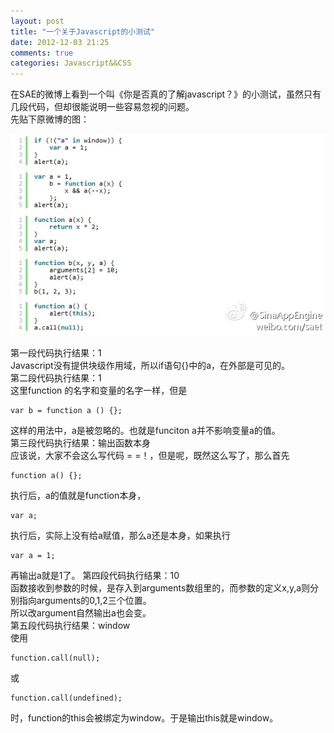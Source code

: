 ```yaml
---
layout: post
title: "一个关于Javascript的小测试"
date: 2012-12-03 21:25
comments: true
categories: Javascript&&CSS
---
```


在SAE的微博上看到一个叫《你是否真的了解javascript？》的小测试，虽然只有几段代码，但却很能说明一些容易忽视的问题。  
先贴下原微博的图：  

![Alt text](/upload/weibocode.jpg)

第一段代码执行结果：1  
Javascript没有提供块级作用域，所以if语句{}中的a，在外部是可见的。  
第二段代码执行结果：1  
这里function 的名字和变量的名字一样，但是  

	var b = function a () {};

这样的用法中，a是被忽略的。也就是funciton a并不影响变量a的值。  
第三段代码执行结果：输出函数本身  
应该说，大家不会这么写代码 = =！，但是呢，既然这么写了，那么首先

	function a() {};

执行后，a的值就是function本身，

	var a;

执行后，实际上没有给a赋值，那么a还是本身，如果执行

	var a = 1;

再输出a就是1了。
第四段代码执行结果：10  
函数接收到参数的时候，是存入到arguments数组里的，而参数的定义x,y,a则分别指向arguments的0,1,2三个位置。  
所以改argument自然输出a也会变。  
第五段代码执行结果：window  
使用

	function.call(null);

或

	function.call(undefined);

时，function的this会被绑定为window。于是输出this就是window。